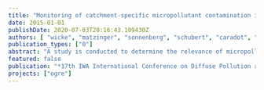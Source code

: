 ```yaml
---
title: "Monitoring of catchment-specific micropollutant contamination in stormwater of Berlin"
date: 2015-01-01
publishDate: 2020-07-03T20:16:43.109430Z
authors: [ "wicke", "matzinger", "sonnenberg", "schubert", "caradot", "Quilitzki, J.", "Heinzmann, B.", "DÃ¼nnbier, U.", "von Seggern, D.", "rouault" ]
publication_types: ["0"]
abstract: "A study is conducted to determine the relevance of micropollutants in urban stormwater runoff. To evaluate for the first time city-wide annual loads of stormwater-based micropollutants entering urban surface waters, an event-based, one-year monitoring program was set up in separate storm sewers in Berlin. Monitoring points were selected in 5 catchments of different urban structures (old building areas <1930, newer building areas >1950, single houses with gardens, roads >7500 vehicles/day and commercial areas) to consider catchment-specific differences. Storm events of different characteristics were sampled up to four hours during different seasons by automatic samplers triggered by flow meters. Volume-proportional samples (one composite sample per event) were analysed for a set of 100 parameters including 85 organic micropollutants (e.g. flame retardants, phthalates, pesticides/biocides, PAH), heavy metals and standard parameters. So far (70/88 samples), 60 organic micropollutants were at least once detected in stormwater runoff of the investigated catchment types. Concentrations were highest for phthalates with average concentrations of 13 µg/L for diisodecyl phthalate. For heavy metals, concentrations were highest for zinc (average: 950 µg/L). Results also showed catchment-specific differences for many compounds as well as seasonal differences for selected pollutants which can be used to improve micropollutant strategies and potentially prevent loads at the source."
featured: false
publication: "*17th IWA International Conference on Diffuse Pollution and Eutrophication (DIPCON)*"
projects: ["ogre"]
---
```


